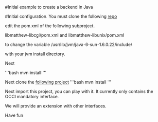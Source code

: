 #Initial example to create a backend in Java

#Initial configuration. 
You must clone the following [repo](https://github.com/diega/libmatthew-java)


edit the pom.xml of the following subproject. 

libmatthew-libcgi/pom.xml and 
libmatthew-libunix/pom.xml

to change the variable
   <jdkIncludePath>/usr/lib/jvm/java-6-sun-1.6.0.22/include/</jdkIncludePath>
   
   with your jvm install directory. 
   
   Next 
   
   '''bash
   mvn install 
   '''
   
   Next clone the [following project](https://github.com/diega/dbus-java/)
   '''bash
   mvn install 
   '''

Next import this project, you can play with it. 
It currently only contains the OCCI mandatory interface. 

We will provide an extension with other interfaces. 

Have fun


